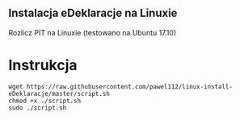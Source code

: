 ## Instalacja eDeklaracje na Linuxie

Rozlicz PIT na Linuxie (testowano na Ubuntu 17.10)

# Instrukcja

    wget https://raw.githubusercontent.com/pawel112/linux-install-eDeklaracje/master/script.sh
    chmod +x ./script.sh
    sudo ./script.sh
